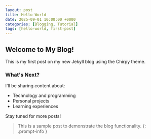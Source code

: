 ```yaml
---
layout: post
title: Hello World
date: 2025-09-01 10:00:00 +0000
categories: [Blogging, Tutorial]
tags: [hello-world, first-post]
---
```


## Welcome to My Blog!

This is my first post on my new Jekyll blog using the Chirpy theme. 

### What's Next?

I'll be sharing content about:
- Technology and programming
- Personal projects
- Learning experiences

Stay tuned for more posts!

> This is a sample post to demonstrate the blog functionality.
{: .prompt-info }